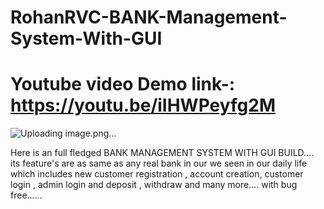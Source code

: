 # RohanRVC-BANK-Management-System-With-GUI
# Youtube video Demo link-: https://youtu.be/iIHWPeyfg2M
![Uploading image.png…]()

Here is an full fledged BANK MANAGEMENT SYSTEM WITH GUI BUILD....  its feature's are as same as any real bank in our we seen in our  daily life which includes new customer registration , account creation, customer login , admin login and deposit , withdraw and many more.... with bug free......
